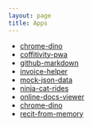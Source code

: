 ```yaml
---
layout: page
title: Apps
---
```


<div class="col-md-12 col-sm-12 col-xs-12">
    <ul class="list-unstyled">
        <li><span><a href="{{ BASE_PATH }}/apps/chrome-dino">chrome-dino</a></span></li>
        <li><span><a href="{{ BASE_PATH }}/apps/coffitivity-pwa">coffitivity-pwa</a></span></li>
        <li><span><a href="{{ BASE_PATH }}/apps/github-markdown">github-markdown</a></span></li>
        <li><span><a href="{{ BASE_PATH }}/apps/invoice-helper">invoice-helper</a></span></li>
        <li><span><a href="{{ BASE_PATH }}/apps/mock-json-data">mock-json-data</a></span></li>
        <li><span><a href="{{ BASE_PATH }}/apps/ninja-cat-rides">ninja-cat-rides</a></span></li>
        <li><span><a href="{{ BASE_PATH }}/apps/online-docs-viewer">online-docs-viewer</a></span></li>
        <li><span><a href="{{ BASE_PATH }}/apps/chrome-dino">chrome-dino</a></span></li>
        <li><span><a href="{{ BASE_PATH }}/apps/recit-from-memory">recit-from-memory</a></span></li>
    </ul>
</div>

<div class="clearfix"></div>